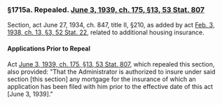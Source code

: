 ### §1715a. Repealed. [June 3, 1939, ch. 175, §13, 53 Stat. 807](/statviewer.htm?volume=53&page=807) ###

Section, act June 27, 1934, ch. 847, title II, §210, as added by act [Feb. 3, 1938, ch. 13, §3, 52 Stat. 22](/statviewer.htm?volume=52&page=22), related to additional housing insurance.

#### Applications Prior to Repeal ####

Act [June 3, 1939, ch. 175, §13, 53 Stat. 807](/statviewer.htm?volume=53&page=807), which repealed this section, also provided: "That the Administrator is authorized to insure under said section [this section] any mortgage for the insurance of which an application has been filed with him prior to the effective date of this act [June 3, 1939]."